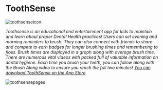 # ToothSense
![toothsenseicon](https://cloud.githubusercontent.com/assets/11841643/24797721/c32695a0-1b4f-11e7-97bd-a523475e298e.png)


*Toothsense is an educational and entertainment app for kids to maintain and learn about proper Dental Health practices! Users can set evening and morning reminders to brush. They can also connect with friends to share and compete to earn badges for longer brushing times and remembering to floss. Brush times are displayed in a graph along with average brush time. There are numerous vital videos with packed full of valuable information on dental hygiene. Each time you brush your teeth, you can follow along with the Brush Along video to ensure you reach the full two minutes! [You can download ToothSense on the App Store](https://itunes.apple.com/us/app/tooth-sense/id1031245716?mt=8)*
 
 
 
![toothsensepages](https://cloud.githubusercontent.com/assets/11841643/24797734/d2f2cb84-1b4f-11e7-9a45-eed9b6edf5eb.png)
